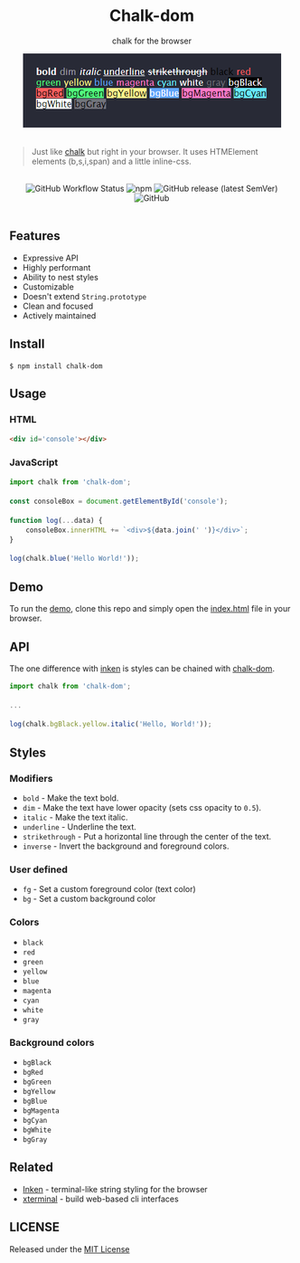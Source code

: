 <div align='center'>
<h1>Chalk-dom</h1>
<p>chalk for the browser</p>
<img src="https://github.com/henryhale/chalk-dom/blob/master/media/screenshot.png" alt="">
</div>
<br/>

> Just like [chalk](https://github.com/chalk/chalk) but right in your browser. It uses HTMElement elements (b,s,i,span) and a little inline-css.

<br>
<div align="center">
<img alt="GitHub Workflow Status" src="https://img.shields.io/github/actions/workflow/status/henryhale/chalk-dom/npm-publish.yml">
<img alt="npm" src="https://img.shields.io/npm/v/chalk-dom">
<img alt="GitHub release (latest SemVer)" src="https://img.shields.io/github/v/release/henryhale/chalk-dom">
<img alt="GitHub" src="https://img.shields.io/github/license/henryhale/chalk-dom">
</div>
<br/>

## Features

- Expressive API
- Highly performant
- Ability to nest styles
- Customizable
- Doesn't extend `String.prototype`
- Clean and focused
- Actively maintained

## Install

```console
$ npm install chalk-dom
```

## Usage

### HTML

```html
<div id='console'></div>
```

### JavaScript

```js
import chalk from 'chalk-dom';

const consoleBox = document.getElementById('console');

function log(...data) {
    consoleBox.innerHTML += `<div>${data.join(' ')}</div>`;
}

log(chalk.blue('Hello World!'));
```

## Demo

To run the [demo](https://github.com/henryhale/chalk-dom/blob/master/demo), clone this repo and simply open the [index.html](https://github.com/henryhale/chalk-dom/blob/master/demo/index.html) file in your browser.

## API

The one difference with [inken](https://github.com/henryhale/inken) is styles can be chained with [chalk-dom](https://github.com/henryhale/chalk-dom).

```js
import chalk from 'chalk-dom';

...

log(chalk.bgBlack.yellow.italic('Hello, World!'));
```

## Styles

### Modifiers

- `bold` - Make the text bold.
- `dim` - Make the text have lower opacity (sets css opacity to `0.5`).
- `italic` - Make the text italic.
- `underline` - Underline the text.
- `strikethrough` - Put a horizontal line through the center of the text.
- `inverse` - Invert the background and foreground colors.

### User defined

- `fg` - Set a custom foreground color (text color)
- `bg` - Set a custom background color

### Colors

- `black`
- `red`
- `green`
- `yellow`
- `blue`
- `magenta`
- `cyan`
- `white`
- `gray`

### Background colors

- `bgBlack`
- `bgRed`
- `bgGreen`
- `bgYellow`
- `bgBlue`
- `bgMagenta`
- `bgCyan`
- `bgWhite`
- `bgGray`

## Related

- [Inken](https://github.com/henryhale/inken) - terminal-like string styling for the browser
- [xterminal](https://github.com/henryhale/xterminal) - build web-based cli interfaces 

## LICENSE

Released under the [MIT License](https://github.com/henryhale/chalk-dom/blob/master/LICENSE)
